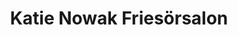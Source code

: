 ---
title: "Katie Nowak Friesörsalon"
url: /georgenthal/katie-nowak-friesoersalon/
shop: Friseur
---